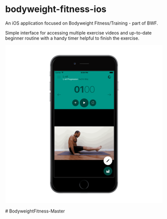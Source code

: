 # bodyweight-fitness-ios

An iOS application focused on Bodyweight Fitness/Training - part of BWF.

Simple interface for accessing multiple exercise videos and up-to-date beginner routine with a handy timer helpful to finish the exercise.

<p align="center">
  <img src="/screenshots/iPhone.png?raw=true" alt="iPhone 6S Screenshot" width="625"/>
</p>
# BodyweightFitness-Master
